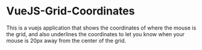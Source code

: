 # VueJS-Grid-Coordinates
This is a vuejs application that shows the coordinates of where the mouse is the grid, and also underlines the coordinates to let you know when your mouse is 20px away from the center of the grid.
